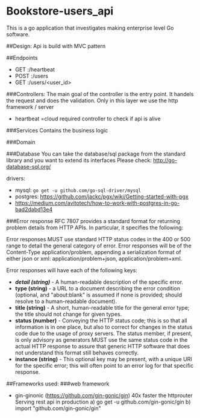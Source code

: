 # Bookstore-users_api
This is a go application that investigates making enterprise level Go software.


##Design:
Api is build with MVC pattern


##Endpoints
- GET     <host>:<port>/heartbeat
- POST    <host>:<port>/users
- GET     <host>:<port>/users/<user_id>

###Controllers:
The main goal of the controller is the entry point.
It handels the request and does the validation.
Only in this layer we use the http framework / server
- heartbeat =cloud required controller to check if api is alive


###Services
Contains the business logic

###Domain


###Database
You can take the database/sql package from the standard library and you want to extend its interfaces
Please check: http://go-database-sql.org/

drivers:

- mysql:  `go get -u github.com/go-sql-driver/mysql`
- postgres: https://github.com/jackc/pgx/wiki/Getting-started-with-pgx
- https://medium.com/avitotech/how-to-work-with-postgres-in-go-bad2dabd13e4



###Error response
RFC 7807 provides a standard format for returning problem details from HTTP APIs. In particular, it specifies the following:

Error responses MUST use standard HTTP status codes in the 400 or 500 range to detail the general category of error.
Error responses will be of the Content-Type application/problem, appending a serialization format of either json or xml: 
application/problem+json, application/problem+xml.

Error responses will have each of the following keys:
- ***detail (string)*** - A human-readable description of the specific error.
- **type (string)** - a URL to a document describing the error condition (optional, and "about:blank" is assumed if none is provided; should resolve to a human-readable document).
- **title (string)** - A short, human-readable title for the general error type; the title should not change for given types.
- **status (number)** - Conveying the HTTP status code; this is so that all information is in one place, but also to correct for changes in the status code due to the usage of proxy servers. The status member, if present, is only advisory as generators MUST use the same status code in the actual HTTP response to assure that generic HTTP software that does not understand this format still behaves correctly.
- **instance (string)** - This optional key may be present, with a unique URI for the specific error; this will often point to an error log for that specific response.


##Frameworks used:
###web framework
- gin-ginonic (https://github.com/gin-gonic/gin) 40x faster the httprouter
Serving rest api in production
 a) go get -u github.com/gin-gonic/gin
 b) import "github.com/gin-gonic/gin"
 